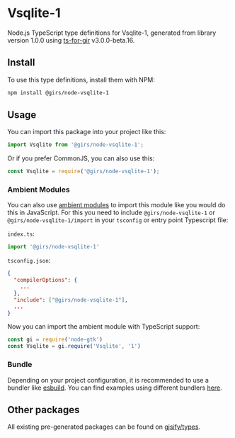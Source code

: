 
# Vsqlite-1

Node.js TypeScript type definitions for Vsqlite-1, generated from library version 1.0.0 using [ts-for-gir](https://github.com/gjsify/ts-for-gir) v3.0.0-beta.16.


## Install

To use this type definitions, install them with NPM:
```bash
npm install @girs/node-vsqlite-1
```

## Usage

You can import this package into your project like this:
```ts
import Vsqlite from '@girs/node-vsqlite-1';
```

Or if you prefer CommonJS, you can also use this:
```ts
const Vsqlite = require('@girs/node-vsqlite-1');
```

### Ambient Modules

You can also use [ambient modules](https://github.com/gjsify/ts-for-gir/tree/main/packages/cli#ambient-modules) to import this module like you would do this in JavaScript.
For this you need to include `@girs/node-vsqlite-1` or `@girs/node-vsqlite-1/import` in your `tsconfig` or entry point Typescript file:

`index.ts`:
```ts
import '@girs/node-vsqlite-1'
```

`tsconfig.json`:
```json
{
  "compilerOptions": {
    ...
  },
  "include": ["@girs/node-vsqlite-1"],
  ...
}
```

Now you can import the ambient module with TypeScript support: 

```ts
const gi = require('node-gtk')
const Vsqlite = gi.require('Vsqlite', '1')
```


### Bundle

Depending on your project configuration, it is recommended to use a bundler like [esbuild](https://esbuild.github.io/). You can find examples using different bundlers [here](https://github.com/gjsify/ts-for-gir/tree/main/examples).

## Other packages

All existing pre-generated packages can be found on [gjsify/types](https://github.com/gjsify/types).

